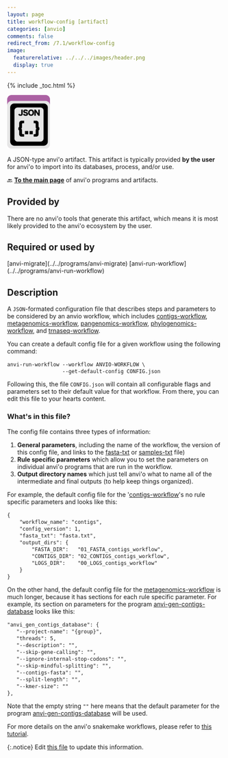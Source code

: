 ```yaml
---
layout: page
title: workflow-config [artifact]
categories: [anvio]
comments: false
redirect_from: /7.1/workflow-config
image:
  featurerelative: ../../../images/header.png
  display: true
---
```



{% include _toc.html %}


<img src="../../images/icons/JSON.png" alt="JSON" style="width:100px; border:none" />

A JSON-type anvi'o artifact. This artifact is typically provided **by the user** for anvi'o to import into its databases, process, and/or use.

🔙 **[To the main page](../../)** of anvi'o programs and artifacts.

## Provided by


There are no anvi'o tools that generate this artifact, which means it is most likely provided to the anvi'o ecosystem by the user.


## Required or used by


<p style="text-align: left" markdown="1"><span class="artifact-r">[anvi-migrate](../../programs/anvi-migrate)</span> <span class="artifact-r">[anvi-run-workflow](../../programs/anvi-run-workflow)</span></p>


## Description

A `JSON`-formated configuration file that describes steps and parameters to be considered by an anvio workflow, which includes <span class="artifact-n">[contigs-workflow](/software/anvio/help/7.1/artifacts/contigs-workflow)</span>, <span class="artifact-n">[metagenomics-workflow](/software/anvio/help/7.1/artifacts/metagenomics-workflow)</span>, <span class="artifact-n">[pangenomics-workflow](/software/anvio/help/7.1/artifacts/pangenomics-workflow)</span>, <span class="artifact-n">[phylogenomics-workflow](/software/anvio/help/7.1/artifacts/phylogenomics-workflow)</span>, and <span class="artifact-n">[trnaseq-workflow](/software/anvio/help/7.1/artifacts/trnaseq-workflow)</span>.

You can create a default config file for a given workflow using the following command:

```
anvi-run-workflow --workflow ANVIO-WORKFLOW \
                  --get-default-config CONFIG.json
```

Following this, the file `CONFIG.json` will contain all configurable flags and parameters set to their default value for that workflow. From there, you can edit this file to your hearts content. 

### What's in this file? 

The config file contains three types of information:

1. **General parameters**, including the name of the workflow, the version of this config file, and links to the <span class="artifact-n">[fasta-txt](/software/anvio/help/7.1/artifacts/fasta-txt)</span> or <span class="artifact-n">[samples-txt](/software/anvio/help/7.1/artifacts/samples-txt)</span> file) 
2. **Rule specific parameters** which allow you to set the parameters on individual anvi'o programs that are run in the workflow. 
3. **Output directory names** which just tell anvi'o what to name all of the intermediate and final outputs (to help keep things organized). 

For example, the default config file for the '<span class="artifact-n">[contigs-workflow](/software/anvio/help/7.1/artifacts/contigs-workflow)</span>'s no rule specific parameters and looks like this: 

    {
        "workflow_name": "contigs",
        "config_version": 1,
        "fasta_txt": "fasta.txt",
        "output_dirs": {
            "FASTA_DIR":   "01_FASTA_contigs_workflow",
            "CONTIGS_DIR": "02_CONTIGS_contigs_workflow",
            "LOGS_DIR":    "00_LOGS_contigs_workflow"
        }
    }

On the other hand, the default config file for the <span class="artifact-n">[metagenomics-workflow](/software/anvio/help/7.1/artifacts/metagenomics-workflow)</span> is much longer, because it has sections for each rule specific parameter. For example, its section on parameters for the program <span class="artifact-n">[anvi-gen-contigs-database](/software/anvio/help/7.1/programs/anvi-gen-contigs-database)</span> looks like this:

    "anvi_gen_contigs_database": {
       "--project-name": "{group}",
       "threads": 5,
       "--description": "",
       "--skip-gene-calling": "",
       "--ignore-internal-stop-codons": "",
       "--skip-mindful-splitting": "",
       "--contigs-fasta": "",
       "--split-length": "",
       "--kmer-size": ""
    },

Note that the empty string `""` here means that the default parameter for the program <span class="artifact-n">[anvi-gen-contigs-database](/software/anvio/help/7.1/programs/anvi-gen-contigs-database)</span> will be used. 

For more details on the anvi'o snakemake workflows, please refer to [this tutorial](https://merenlab.org/2018/07/09/anvio-snakemake-workflows/).



{:.notice}
Edit [this file](https://github.com/merenlab/anvio/tree/master/anvio/docs/artifacts/workflow-config.md) to update this information.

